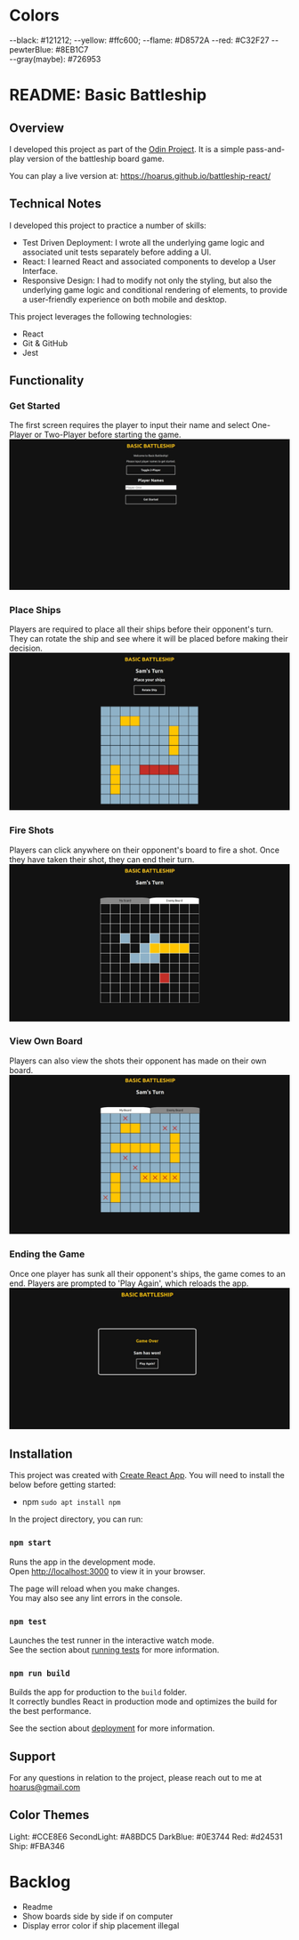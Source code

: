 # Colors

  --black: #121212;
  --yellow: #ffc600;
  --flame: #D8572A
  --red: #C32F27
  --pewterBlue: #8EB1C7  
  --gray(maybe): #726953
 

# README: Basic Battleship

## Overview
I developed this project as part of the [Odin Project](https://www.theodinproject.com/lessons/javascript-battleship). It is a simple pass-and-play version of the battleship board game. 

You can play a live version at: https://hoarus.github.io/battleship-react/

## Technical Notes
I developed this project to practice a number of skills:
- Test Driven Deployment: I wrote all the underlying game logic and associated unit tests separately before adding a UI.
- React: I learned React and associated components to develop a User Interface.
- Responsive Design: I had to modify not only the styling, but also the underlying game logic and conditional rendering of elements, to provide a user-friendly experience on both mobile and desktop.

This project leverages the following technologies:
- React
- Git & GitHub
- Jest

## Functionality

### Get Started
The first screen requires the player to input their name and select One-Player or Two-Player before starting the game.
![Search](/README_images/battleship-get-started.jpg)

### Place Ships
Players are required to place all their ships before their opponent's turn. They can rotate the ship and see where it will be placed before making their decision. 
![Search](/README_images/battleship-place-ships.jpg)


### Fire Shots
Players can click anywhere on their opponent's board to fire a shot.  Once they have taken their shot, they can end their turn.
![Search](/README_images/battleship-fire-shot.jpg)

### View Own Board
Players can also view the shots their opponent has made on their own board.
![Search](/README_images/battleship-show-board.jpg)

### Ending the Game
Once one player has sunk all their opponent's ships, the game comes to an end. Players are prompted to 'Play Again', which reloads the app.
![Search](/README_images/battleship-game-over.jpg)

## Installation
This project was created with [Create React App](https://github.com/facebook/create-react-app).
You will need to install the below before getting started:
- npm `sudo apt install npm`

In the project directory, you can run:

### `npm start`

Runs the app in the development mode.\
Open [http://localhost:3000](http://localhost:3000) to view it in your browser.

The page will reload when you make changes.\
You may also see any lint errors in the console.

### `npm test`

Launches the test runner in the interactive watch mode.\
See the section about [running tests](https://facebook.github.io/create-react-app/docs/running-tests) for more information.

### `npm run build`

Builds the app for production to the `build` folder.\
It correctly bundles React in production mode and optimizes the build for the best performance.

See the section about [deployment](https://facebook.github.io/create-react-app/docs/deployment) for more information.

## Support
For any questions in relation to the project, please reach out to me at [hoarus@gmail.com](mailto:hoarus@gmail.com)

## Color Themes

Light: #CCE8E6
SecondLight: #A8BDC5
DarkBlue: #0E3744
Red: #d24531
Ship: #FBA346

# Backlog
- Readme
- Show boards side by side if on computer
- Display error color if ship placement illegal